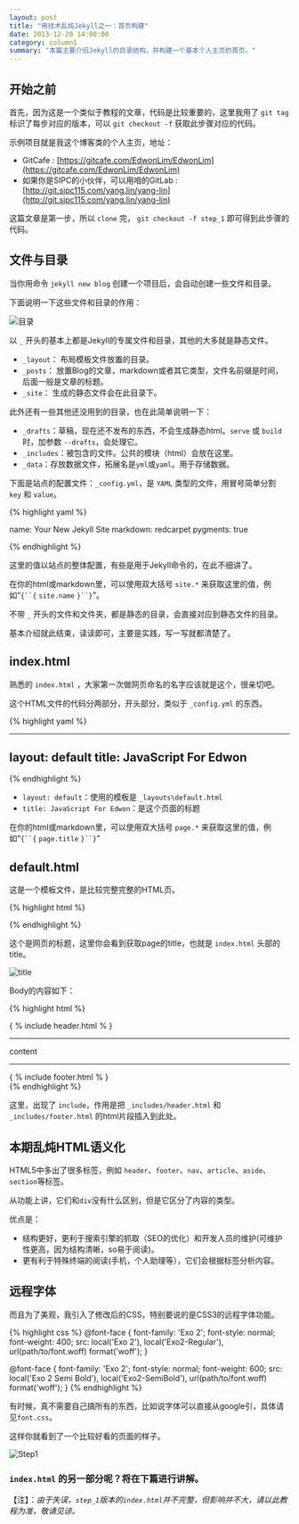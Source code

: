 ```yaml
---
layout: post
title: "用技术乱炖Jekyll之一：首页构建"
date: 2013-12-20 14:00:00
category: column1
summary: "本篇主要介绍Jekyll的目录结构，并构建一个基本个人主页的首页。"
---
```


## 开始之前

首先，因为这是一个类似于教程的文章，代码是比较重要的，这里我用了 `git tag` 标识了每步对应的版本，可以 `git checkout -f` 获取此步骤对应的代码。

示例项目就是我这个博客类的个人主页，地址：

* GitCafe : [https://gitcafe.com/EdwonLim/EdwonLim](https://gitcafe.com/EdwonLim/EdwonLim)
* 如果你是SIPC的小伙伴，可以用咱的GitLab : [http://git.sipc115.com/yang.lin/yang-lin](http://git.sipc115.com/yang.lin/yang-lin)

这篇文章是第一步，所以 `clone` 完， `git checkout -f step_1` 即可得到此步骤的代码。

## 文件与目录

当你用命令 `jekyll new blog` 创建一个项目后，会自动创建一些文件和目录。

下面说明一下这些文件和目录的作用：

![目录](http://ww2.sinaimg.cn/large/71c50075jw1ebp37ywj48j208t0d6dgc.jpg)

以 `_` 开头的基本上都是Jekyll的专属文件和目录，其他的大多就是静态文件。

* `_layout`： 布局模板文件放置的目录。
* `_posts`： 放置Blog的文章，markdown或者其它类型，文件名前缀是时间，后面一般是文章的标题。
* `_site`： 生成的静态文件会在此目录下。

此外还有一些其他还没用到的目录，也在此简单说明一下：

* `_drafts`：草稿，现在还不发布的东西，不会生成静态html。`serve` 或 `build` 时，加参数 `--drafts`，会处理它。
* `_includes`：被包含的文件。公共的模块（html）会放在这里。
* `_data`：存放数据文件，拓展名是`yml`或`yaml`。用于存储数据。

下面是站点的配置文件：`_config.yml`，是 `YAML` 类型的文件，用冒号简单分割 `key` 和 `value`。

{% highlight yaml %}

name: Your New Jekyll Site
markdown: redcarpet
pygments: true

{% endhighlight %}

这里的值以站点的整体配置，有些是用于Jekyll命令的，在此不细讲了。

在你的html或markdown里，可以使用双大括号 `site.*` 来获取这里的值，例如“`{``{` `site.name` `}``}`”。

不带 `_` 开头的文件和文件夹，都是静态的目录，会直接对应到静态文件的目录。

基本介绍就此结束，读读即可，主要是实践，写一写就都清楚了。

## index.html

熟悉的 `index.html` ，大家第一次做网页命名的名字应该就是这个，很亲切吧。

这个HTML文件的代码分两部分，开头部分，类似于 `_config.yml` 的东西。

{% highlight yaml %}

---
layout: default
title: JavaScript For Edwon
---

{% endhighlight %}

* `layout: default`：使用的模板是 `_layouts\default.html`
* `title: JavaScript For Edwon`：是这个页面的标题

在你的html或markdown里，可以使用双大括号 `page.*` 来获取这里的值，例如“`{``{` `page.title` `}``}`”

## default.html

这是一个模板文件，是比较完整完整的HTML页。

{% highlight html %}
<title>{ { page.title } } | Edwon.me</title>
{% endhighlight %}

这个是网页的标题，这里你会看到获取page的title，也就是 `index.html` 头部的title。

![title](http://ww2.sinaimg.cn/large/71c50075jw1ebp3g711xyj2074018744.jpg)

Body的内容如下：

{% highlight html %}
<div class="container">
    <div class="inner">
        { % include header.html % }
        <hr />
        content
        <hr />
        { % include footer.html % }
    </div>
</div>
{% endhighlight %}

这里，出现了 `include`，作用是把 `_includes/header.html` 和 `_includes/footer.html` 的html片段插入到此处。

## 本期乱炖HTML语义化

HTML5中多出了很多标签，例如 `header`、`footer`、`nav`、`article`、`aside`、`section`等标签。

从功能上讲，它们和`div`没有什么区别，但是它区分了内容的类型。

优点是：
* 结构更好，更利于搜索引擎的抓取（SEO的优化）和开发人员的维护(可维护性更高，因为结构清晰，so易于阅读)。
* 更有利于特殊终端的阅读(手机，个人助理等），它们会根据标签分析内容。

## 远程字体

而且为了美观，我引入了修改后的CSS，特别要说的是CSS3的远程字体功能。

{% highlight css %}
@font-face {
    font-family: 'Exo 2';
    font-style: normal;
    font-weight: 400;
    src: local('Exo 2'), local('Exo2-Regular'), url(path/to/font.woff) format('woff');
}

@font-face {
    font-family: 'Exo 2';
    font-style: normal;
    font-weight: 600;
    src: local('Exo 2 Semi Bold'), local('Exo2-SemiBold'), url(path/to/font.woff) format('woff');
}
{% endhighlight %}

有时候，真不需要自己搞所有的东西，比如说字体可以直接从google引，具体请见`font.css`。

这样你就看到了一个比较好看的页面的样子。

![Step1](http://ww4.sinaimg.cn/large/71c50075jw1ebp4c7w2wgj20m7074t99.jpg)

### `index.html` 的另一部分呢？将在下篇进行讲解。

【注】：*由于失误，`step_1`版本的`index.html`并不完整，但影响并不大，请以此教程为准，敬请见谅。*